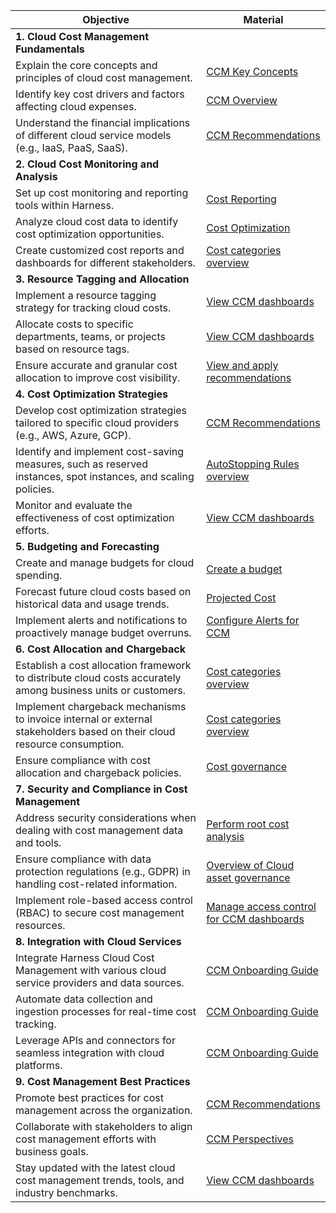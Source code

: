 | Objective                                                                                                               | Material                                                                                                                                                                                             |
| ----------------------------------------------------------------------------------------------------------------------- | ---------------------------------------------------------------------------------------------------------------------------------------------------------------------------------------------------- |
| **1. Cloud Cost Management Fundamentals**                                                                        |                                                                                                                                                                                                      |
| Explain the core concepts and principles of cloud cost management.                                                      | [CCM Key Concepts](https://developer.harness.io/docs/cloud-cost-management/get-started/key-concepts)                                                                                                 |
| Identify key cost drivers and factors affecting cloud expenses.                                                         | [CCM Overview](https://developer.harness.io/docs/cloud-cost-management/get-started/overview#what-is-cloud-cost-management)                                                                           |
| Understand the financial implications of different cloud service models (e.g., IaaS, PaaS, SaaS).                       | [CCM Recommendations](/docs/category/recommendations)                                                                                                                                                       |
| **2. Cloud Cost Monitoring and Analysis**                                                                           |                                                                                                                                                                                                      |
| Set up cost monitoring and reporting tools within Harness.                                                              | [Cost Reporting](https://developer.harness.io/docs/category/perspectives)                                                                                                                          |
| Analyze cloud cost data to identify cost optimization opportunities.                                                    | [Cost Optimization](https://developer.harness.io/docs/category/recommendations)                                                                                                                    |
| Create customized cost reports and dashboards for different stakeholders.                                               | [Cost categories overview](https://developer.harness.io/docs/cloud-cost-management/use-ccm-cost-reporting/ccm-cost-categories/ccm-cost-categories/)                                                  |
| **3. Resource Tagging and Allocation**                                                                              |                                                                                                                                                                                                      |
| Implement a resource tagging strategy for tracking cloud costs.                                                         | [View CCM dashboards](https://developer.harness.io/docs/cloud-cost-management/use-ccm-cost-reporting/use-ccm-dashboards/access-ccm-dashboards)                                                       |
| Allocate costs to specific departments, teams, or projects based on resource tags.                                      | [View CCM dashboards](https://developer.harness.io/docs/cloud-cost-management/use-ccm-cost-reporting/use-ccm-dashboards/access-ccm-dashboards)                                                       |
| Ensure accurate and granular cost allocation to improve cost visibility.                                                | [View and apply recommendations](https://developer.harness.io/docs/cloud-cost-management/use-ccm-cost-optimization/ccm-recommendations/home-recommendations)                                         |
| **4. Cost Optimization Strategies**                                                                                 |                                                                                                                                                                                                      |
| Develop cost optimization strategies tailored to specific cloud providers (e.g., AWS, Azure, GCP).                      | [CCM Recommendations](/docs/category/recommendations)                                                                                                                                                       |
| Identify and implement cost-saving measures, such as reserved instances, spot instances, and scaling policies.          | [AutoStopping Rules overview](https://developer.harness.io/docs/cloud-cost-management/use-ccm-cost-optimization/optimize-cloud-costs-with-intelligent-cloud-auto-stopping-rules/auto-stopping-rules) |
| Monitor and evaluate the effectiveness of cost optimization efforts.                                                    | [View CCM dashboards](https://developer.harness.io/docs/cloud-cost-management/use-ccm-cost-reporting/use-ccm-dashboards/access-ccm-dashboards)                                                       |
| **5. Budgeting and Forecasting**                                                                                    |                                                                                                                                                                                                      |
| Create and manage budgets for cloud spending.                                                                           | [Create a budget](https://developer.harness.io/docs/cloud-cost-management/use-ccm-cost-governance/ccm-budgets/create-a-budget)                                                                       |
| Forecast future cloud costs based on historical data and usage trends.                                                  | [Projected Cost](https://developer.harness.io/docs/cloud-cost-management/use-ccm-cost-governance/ccm-budgets/create-a-budget#projected-cost)                                                         |
| Implement alerts and notifications to proactively manage budget overruns.                                               | [Configure Alerts for CCM](https://developer.harness.io/docs/cloud-cost-management/use-ccm-cost-governance/ccm-budgets/create-a-budget#configure-alerts)                                             |
| **6. Cost Allocation and Chargeback**                                                                               |                                                                                                                                                                                                      |
| Establish a cost allocation framework to distribute cloud costs accurately among business units or customers.           | [Cost categories overview](https://developer.harness.io/docs/cloud-cost-management/use-ccm-cost-reporting/ccm-cost-categories/ccm-cost-categories/)                                                  |
| Implement chargeback mechanisms to invoice internal or external stakeholders based on their cloud resource consumption. | [Cost categories overview](https://developer.harness.io/docs/cloud-cost-management/use-ccm-cost-reporting/ccm-cost-categories/ccm-cost-categories/)                                                  |
| Ensure compliance with cost allocation and chargeback policies.                                                         | [Cost governance](https://developer.harness.io/docs/category/asset-governance)                                                                                                                        |
| **7. Security and Compliance in Cost Management**                                                                   |                                                                                                                                                                                                      |
| Address security considerations when dealing with cost management data and tools.                                       | [Perform root cost analysis](https://developer.harness.io/docs/cloud-cost-management/use-ccm-cost-reporting/root-cost-analysis/perform-root-cost-analysis/)                                          |
| Ensure compliance with data protection regulations (e.g., GDPR) in handling cost-related information.                   | [Overview of Cloud asset governance](https://developer.harness.io/docs/cloud-cost-management/use-ccm-cost-governance/asset-governance/asset-governance)                                              |
| Implement role-based access control (RBAC) to secure cost management resources.                                         | [Manage access control for CCM dashboards](https://developer.harness.io/docs/cloud-cost-management/access-control/manage-access-control-for-ccm-dashboards)                                          |
| **8. Integration with Cloud Services**                                                                              |                                                                                                                                                                                                      |
| Integrate Harness Cloud Cost Management with various cloud service providers and data sources.                          | [CCM Onboarding Guide](https://developer.harness.io/docs/category/onboarding)                                                                                                          |
| Automate data collection and ingestion processes for real-time cost tracking.                                           | [CCM Onboarding Guide](https://developer.harness.io/docs/category/onboarding)                                                                                                          |
| Leverage APIs and connectors for seamless integration with cloud platforms.                                             | [CCM Onboarding Guide](https://developer.harness.io/docs/category/onboarding)                                                                                                          |
| **9. Cost Management Best Practices**                                                                               |                                                                                                                                                                                                      |
| Promote best practices for cost management across the organization.                                                     | [CCM Recommendations](/docs/category/recommendations)                                                                                                                                                       |
| Collaborate with stakeholders to align cost management efforts with business goals.                                     | [CCM Perspectives](https://developer.harness.io/docs/category/perspectives)                                                                                                                          |
| Stay updated with the latest cloud cost management trends, tools, and industry benchmarks.                              | [View CCM dashboards](https://developer.harness.io/docs/cloud-cost-management/use-ccm-cost-reporting/use-ccm-dashboards/access-ccm-dashboards)                                                       |
